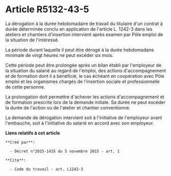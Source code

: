 # Article R5132-43-5

La dérogation à la durée hebdomadaire de travail du titulaire d'un contrat à durée déterminée conclu en application de
l'article L. 1242-3 dans les ateliers et chantiers d'insertion intervient après examen par Pôle emploi de la situation de
l'intéressé. 

La période durant laquelle il peut être dérogé à la durée hebdomadaire minimale de vingt heures ne peut excéder six mois. 

Cette période peut être prolongée après un bilan établi par l'employeur de la situation du salarié au regard de l'emploi, des
actions d'accompagnement et de formation dont il a bénéficié, le cas échéant en coopération avec Pôle emploi et les
organismes chargés de l'insertion sociale et professionnelle de cette personne. 

La prolongation doit permettre d'achever les actions d'accompagnement et de formation prescrite lors de la demande initiale.
Sa durée ne peut excéder la durée de l'action ou de l'atelier et chantier conventionné. 

La demande de dérogation intervient soit à l'initiative de l'employeur avant l'embauche, soit à l'initiative du salarié en
accord avec son employeur.

**Liens relatifs à cet article**

	**Créé par**:

	  - Décret n°2015-1435 du 5 novembre 2015 - art. 1

	**Cite**:

	  - Code du travail - art. L1242-3
